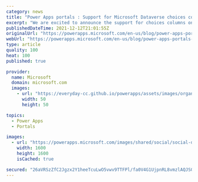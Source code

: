 ```yaml
---
category: news
title: "Power Apps portals : Support for Microsoft Dataverse choices columns (preview)"
excerpt: "We are excited to announce the support for choices columns on portals is now available for public preview. "
publishedDateTime: 2021-12-12T21:01:55Z
originalUrl: "https://powerapps.microsoft.com/en-us/blog/power-apps-portals-support-for-microsoft-dataverse-choices-columns-preview/"
webUrl: "https://powerapps.microsoft.com/en-us/blog/power-apps-portals-support-for-microsoft-dataverse-choices-columns-preview/"
type: article
quality: 100
heat: 100
published: true

provider:
  name: Microsoft
  domain: microsoft.com
  images:
    - url: "https://everyday-cc.github.io/powerapps/assets/images/organizations/microsoft.com-50x50.jpg"
      width: 50
      height: 50

topics:
  - Power Apps
  - Portals

images:
  - url: "https://powerapps.microsoft.com/images/shared/social/social-default-image.png"
    width: 1600
    height: 1600
    isCached: true

secured: "26aVRSzZfC2Jgzx2Y1heeTcuLwO5vwv9TTFPl/fa0V4G1UjpnRL8vmzlAQJSGinDL9XOTJ514a6pCC+c9KB7hvAa7mqYoSj1oq1Ft+bDD17C2IIg8gk4aZ8v7uiMj9tAeBlsYXOKxeGCup/nworpVDfymopsv/USN1PwRI4R1749ZskAEZWpn7pmo7mp4EQRgxktHkgubJB0tvq2VGL81gD5uFeAo8zI7AIdWfBmMWX5/Zw4mvyWYylmiH1UMsI5Yaa3MG84NSMWJ4zgbp7A1kN4nvqnMGruH/InX2JfzDfRV1png/gfhisAR+0YtVSW8Tc0xsr9Gm+YnCjD6VjkpwDHGFDABsXjgpL/62AfuhI=;nfxJymwOwEp7ZE1Om9wMEQ=="
---
```


